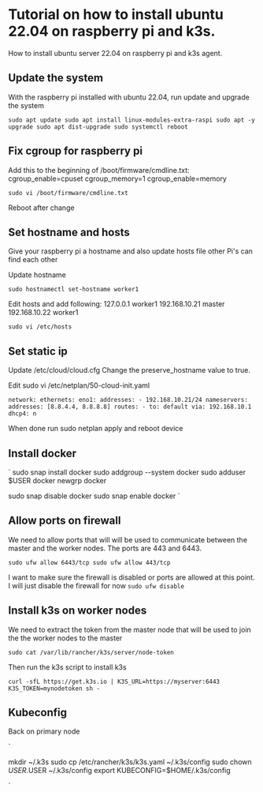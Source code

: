 # Tutorial on how to install ubuntu 22.04 on raspberry pi and k3s.

How to install ubuntu server 22.04 on raspberry pi and k3s agent.

## Update the system

With the raspberry pi installed with ubuntu 22.04, run update and upgrade the system

`
sudo apt update
sudo apt install linux-modules-extra-raspi
sudo apt -y upgrade
sudo apt dist-upgrade
sudo systemctl reboot
`

## Fix cgroup for raspberry pi

Add this to the beginning of /boot/firmware/cmdline.txt:
cgroup_enable=cpuset cgroup_memory=1 cgroup_enable=memory

`
sudo vi /boot/firmware/cmdline.txt
`

Reboot after change

## Set hostname and hosts

Give your raspberry pi a hostname and also update hosts file other Pi's can find each other

Update hostname

`
sudo hostnamectl set-hostname worker1
`

Edit hosts and add following:
127.0.0.1       worker1
192.168.10.21   master
192.168.10.22   worker1

`
sudo vi /etc/hosts
`

## Set static ip

Update /etc/cloud/cloud.cfg
Change the preserve_hostname value to true.

Edit sudo vi /etc/netplan/50-cloud-init.yaml

`
network:
  ethernets:
    eno1:
      addresses:
        - 192.168.10.21/24
      nameservers:
        addresses: [8.8.4.4, 8.8.8.8]
      routes:
        - to: default
          via: 192.168.10.1
      dhcp4: n
`

When done run sudo netplan apply and reboot device

## Install docker

`
sudo snap install docker
sudo addgroup --system docker
sudo adduser $USER docker
newgrp docker

sudo snap disable docker
sudo snap enable docker
`


## Allow ports on firewall

We need to allow ports that will will be used to communicate between the master and the worker nodes. The ports are 443 and 6443.

`
sudo ufw allow 6443/tcp
sudo ufw allow 443/tcp
`

I want to make sure the firewall is disabled or ports are allowed at this point. I will just disable the firewall for now
`sudo ufw disable`

## Install k3s on worker nodes

We need to extract the token from the master node that will be used to join the the worker nodes to the master

`
sudo cat /var/lib/rancher/k3s/server/node-token
`

Then run the k3s script to install k3s

`
curl -sfL https://get.k3s.io | K3S_URL=https://myserver:6443 K3S_TOKEN=mynodetoken sh -
`


## Kubeconfig

Back on primary node

`

mkdir ~/.k3s
sudo cp /etc/rancher/k3s/k3s.yaml ~/.k3s/config
sudo chown $USER.$USER ~/.k3s/config
export KUBECONFIG=$HOME/.k3s/config

`